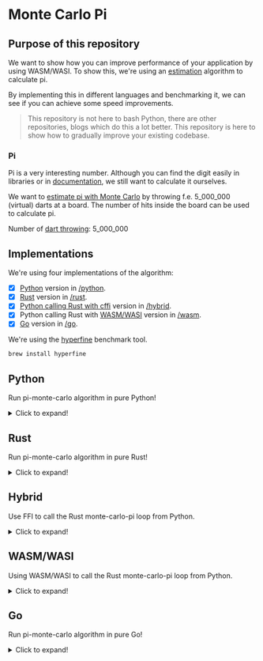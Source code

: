 # Monte Carlo Pi

## Purpose of this repository

We want to show how you can improve performance of your application by using WASM/WASI. 
To show this, we're using an [estimation](https://www.youtube.com/watch?v=MhbT7EvYN0c) algorithm to calculate pi.

By implementing this in different languages and benchmarking it, we can see if you can achieve some speed improvements.

> This repository is not here to bash Python, there are other repositories, blogs which do this a lot better. This repository is here to show how to gradually improve your existing codebase.

### Pi
Pi is a very interesting number. Although you can find the digit easily in libraries or in [documentation](http://www.geom.uiuc.edu/~huberty/math5337/groupe/digits.html), we still want to calculate it ourselves.

We want to [estimate pi with Monte Carlo](https://academo.org/demos/estimating-pi-monte-carlo/) by throwing f.e. 5_000_000 (virtual) darts at a board. The number of hits inside the board can be used to calculate pi.

Number of [dart throwing](https://www.youtube.com/watch?v=6nhgLmzjgXM): 5_000_000


## Implementations

We're using four implementations of the algorithm:
- [x] [Python](https://www.python.org/) version in [/python](/python).
- [x] [Rust](https://www.rust-lang.org/) version in [/rust](/rust).
- [x] [Python calling Rust with cffi](https://bheisler.github.io/post/calling-rust-in-python/) version in [/hybrid](/hybrid).
- [x] Python calling Rust with [WASM/WASI](https://wasi.dev/) version in [/wasm](/wasm).
- [x] [Go](https://golang.org) version in [/go](/go).

We're using the [hyperfine](https://github.com/sharkdp/hyperfine) benchmark tool.

```bash
brew install hyperfine
```

## Python

Run pi-monte-carlo algorithm in pure Python!
<details>
  <summary>Click to expand!</summary>

  ### Execute

  ```bash
  python python/pi-monte-carlo.py
  ```

  ### Benchmark

  Commando:
  ``` bash
  hyperfine -w 2 -m 10 'python python/pi-monte-carlo.py'
  ```

  Result (Ran on my macbook pro):
  ```
  Benchmark #1: python python/pi-monte-carlo.py
    Time (mean ± σ):      3.184 s ±  0.072 s    [User: 3.083 s, System: 0.077 s]
    Range (min … max):    3.090 s …  3.314 s    10 runs
  ```
</details>

## Rust

Run pi-monte-carlo algorithm in pure Rust!

<details>
  <summary>Click to expand!</summary>

   ### Execute

  ```bash
  cargo run --manifest-path rust/pi-monte-carlo/Cargo.toml
  ```

  ### Benchmark

  Commando:
  ``` bash
  cargo build --release --manifest-path rust/pi-monte-carlo/Cargo.toml
  hyperfine -w 2 -m 10 './rust/pi-monte-carlo/target/release/pi-monte-carlo'
  ```

  Result (Ran on my macbook pro):
  ```
  Benchmark #1: ./rust/pi-monte-carlo/target/release/pi-monte-carlo
    Time (mean ± σ):      64.6 ms ±   1.5 ms    [User: 60.4 ms, System: 2.7 ms]
    Range (min … max):    63.4 ms …  72.3 ms    41 runs
  ```
</details>

## Hybrid

Use FFI to call the Rust monte-carlo-pi loop from Python.

<details>
  <summary>Click to expand!</summary>

  ### Execute

  ```bash
  pip install cffi
  cargo build --release --manifest-path hybrid/pi-monte-carlo/Cargo.toml
  python hybrid/pi-monte-carlo.py
  ```

  ### Benchmark

  Commando:
  ``` bash
  cargo build --release --manifest-path hybrid/pi-monte-carlo/Cargo.toml
  hyperfine -w 2 -m 10 'python hybrid/pi-monte-carlo.py'
  ```

  Result (Ran on my macbook pro):
  ```
  Benchmark #1: python hybrid/pi-monte-carlo.py
    Time (mean ± σ):     226.1 ms ±   1.7 ms    [User: 139.4 ms, System: 81.8 ms]
    Range (min … max):   222.5 ms … 229.2 ms    12 runs
  ```

  ### Advantage

  Fast

  ### Disadvantage

  Target specific libs. For each OS you have a different binary. For mac for a `.dylib` file. For windows a `.dll`.
</details>

## WASM/WASI

Using WASM/WASI to call the Rust monte-carlo-pi loop from Python.

<details>
  <summary>Click to expand!</summary>

  ### Execute

  ```bash
  cargo install wasm-gc
  pip install wasmtime
  
  cargo build --target wasm32-wasi --release --manifest-path wasm/pi-monte-carlo/Cargo.toml
  ln -s pi-monte-carlo/target/wasm32-wasi/release/pi_monte_carlo.wasm wasm/pi_monte_carlo.wasm
  wasm-gc wasm/pi-monte-carlo/target/wasm32-wasi/release/pi_monte_carlo.wasm
  python wasm/pi-monte-carlo.py
  ```

  ### Benchmark

  Commando:
  ``` bash
  cargo build --target wasm32-wasi --release --manifest-path wasm/pi-monte-carlo/Cargo.toml
  ln -s wasm/pi-monte-carlo/target/wasm32-wasi/release/pi_monte_carlo.wasm wasm
  hyperfine -w 2 -m 10 'python wasm/pi-monte-carlo.py'
  ```

  Result (Ran on my macbook pro):
  ```
  Benchmark #1: python wasm/pi-monte-carlo.py
    Time (mean ± σ):      1.551 s ±  0.069 s    [User: 1.454 s, System: 0.087 s]
    Range (min … max):    1.479 s …  1.715 s    10 runs
  ```

  ### Advantage
  - No platform specific binaries.
  - Sandboxed environment.
  - Can be called from almost any language / platform.

  ### Disadvantage

  - Not so fast

</details>

## Go

Run pi-monte-carlo algorithm in pure Go!

<details>
  <summary>Click to expand!</summary>

### Build

```bash
go build .
```

### Execute

```shell
./pi-monte-carlo
```

### Benchmark

```shell
hyperfine -w 2 -m 10 ./pi-monte-carlo
```

Result (Ran on my macbook pro):

```shell
Benchmark #1: ./pi-monte-carlo
  Time (mean ± σ):      51.8 ms ±   0.9 ms    [User: 47.9 ms, System: 2.8 ms]
  Range (min … max):    50.7 ms …  55.1 ms    50 runs
```

### Advantage

- Super fast (fastest benchmark from all experiments)
- Imperitive easy to understand code

### Disavantage

- Has to be compiled for specific OS and target platform

</details>
